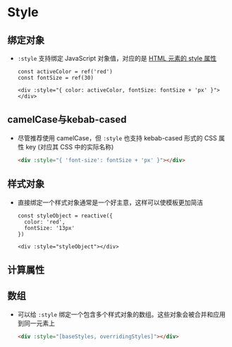 # Style

## 绑定对象

  - `:style` 支持绑定 JavaScript 对象值，对应的是 [HTML 元素的 ](https://developer.mozilla.org/en-US/docs/Web/API/HTMLElement/style "HTML 元素的 ")[style](https://developer.mozilla.org/en-US/docs/Web/API/HTMLElement/style "style")[ 属性](https://developer.mozilla.org/en-US/docs/Web/API/HTMLElement/style " 属性")

    ```vue
    const activeColor = ref('red')
    const fontSize = ref(30)

    <div :style="{ color: activeColor, fontSize: fontSize + 'px' }"></div>

    ```

## camelCase与kebab-cased&#x20;

  - 尽管推荐使用 camelCase，但 `:style` 也支持 kebab-cased 形式的 CSS 属性 key (对应其 CSS 中的实际名称)

    ```html
    <div :style="{ 'font-size': fontSize + 'px' }"></div>
    ```

## 样式对象

  - 直接绑定一个样式对象通常是一个好主意，这样可以使模板更加简洁

    ```vue
    const styleObject = reactive({
      color: 'red',
      fontSize: '13px'
    })

    <div :style="styleObject"></div>

    ```

## 计算属性

## 数组

  - 可以给 `:style` 绑定一个包含多个样式对象的数组。这些对象会被合并和应用到同一元素上

    ```html
    <div :style="[baseStyles, overridingStyles]"></div>
    ```
